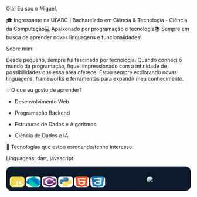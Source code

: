 Olá! Eu sou o Miguel,

🎓 Ingressante na UFABC | Bacharelado em Ciência & Tecnologia - Ciência da Computação💻 Apaixonado por programação e tecnologia📚 Sempre em busca de aprender novas linguagens e funcionalidades!

Sobre mim:

Desde pequeno, sempre fui fascinado por tecnologia. Quando conheci o mundo da programação, fiquei impressionado com a infinidade de possibilidades que essa área oferece. Estou sempre explorando novas linguagens, frameworks e ferramentas para expandir meu conhecimento.

💡 O que eu gosto de aprender?

- Desenvolvimento Web 

- Programação Backend 

- Estruturas de Dados e Algoritmos 

- Ciência de Dados e IA 

🚀 Tecnologias que estou estudando/tenho interesse:

Linguagens: dart, javascript

<div style="display: inline_block; padding: 10px; background-color: #0a1a2b; border-radius: 15px;">
  <br>
  <img align="center" alt="FPCouto-Js" height="30" width="40" src="https://raw.githubusercontent.com/devicons/devicon/master/icons/javascript/javascript-plain.svg" style="border-radius: 8px;">
  <img align="center" alt="FPCouto-Dart" height="30" width="40" src="https://raw.githubusercontent.com/devicons/devicon/master/icons/dart/dart-original.svg" style="border-radius: 8px;">
  <img align="center" alt="FPCouto-Csharp" height="30" width="40" src="https://raw.githubusercontent.com/devicons/devicon/master/icons/csharp/csharp-original.svg" style="border-radius: 8px;">
  <img align="center" alt="FPCouto-Python" height="30" width="40" src="https://raw.githubusercontent.com/devicons/devicon/master/icons/python/python-original.svg" style="border-radius: 8px;">
  <img align="center" alt="FPCouto-HTML" height="30" width="40" src="https://raw.githubusercontent.com/devicons/devicon/master/icons/html5/html5-original.svg" style="border-radius: 8px;">
  <img align="center" alt="FPCouto-CSS" height="30" width="40" src="https://raw.githubusercontent.com/devicons/devicon/master/icons/css3/css3-original.svg" style="border-radius: 8px;">
  <img align="right" alt="FPCouto-Gojo" src="https://cdn.discordapp.com/attachments/795358919417397249/1107020132157941783/gojo.gif" style="border-radius: 8px;">
</div>


